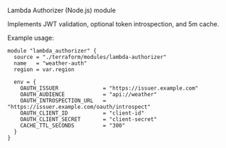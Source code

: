Lambda Authorizer (Node.js) module

Implements JWT validation, optional token introspection, and 5m cache.

Example usage:

```hcl
module "lambda_authorizer" {
  source = "./terraform/modules/lambda-authorizer"
  name   = "weather-auth"
  region = var.region

  env = {
    OAUTH_ISSUER              = "https://issuer.example.com"
    OAUTH_AUDIENCE            = "api://weather"
    OAUTH_INTROSPECTION_URL   = "https://issuer.example.com/oauth/introspect"
    OAUTH_CLIENT_ID           = "client-id"
    OAUTH_CLIENT_SECRET       = "client-secret"
    CACHE_TTL_SECONDS         = "300"
  }
}
```


